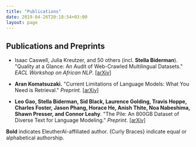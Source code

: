 ```yaml
---
title: "Publications"
date: 2019-04-26T20:18:54+03:00
layout: page
---
```


## Publications and Preprints

- Isaac Caswell, Julia Kreutzer, and 50 others (incl. **Stella Biderman**). "Quality at a Glance: An Audit of Web-Crawled Multilingual Datasets." _EACL Workshop on African NLP_. [[arXiv]](https://arxiv.org/abs/2103.12028)

- **Aran Komatsuzaki.** "Current Limitations of Language Models: What You Need is Retrieval." _Preprint._ [[arXiv]](https://arxiv.org/abs/2009.06857) 

- **Leo Gao, Stella Biderman, Sid Black, Laurence Golding, Travis Hoppe, Charles Foster, Jason Phang, Horace He, Anish Thite, Noa Nabeshima, Shawn Presser, and Connor Leahy**. "The Pile: An 800GB Dataset of Diverse Text for Language Modeling." _Preprint._ [[arXiv]](https://arxiv.org/abs/2101.00027)

**Bold** indicates EleutherAI-affiliated author. {Curly Braces} indicate equal or alphabetical authorship.
